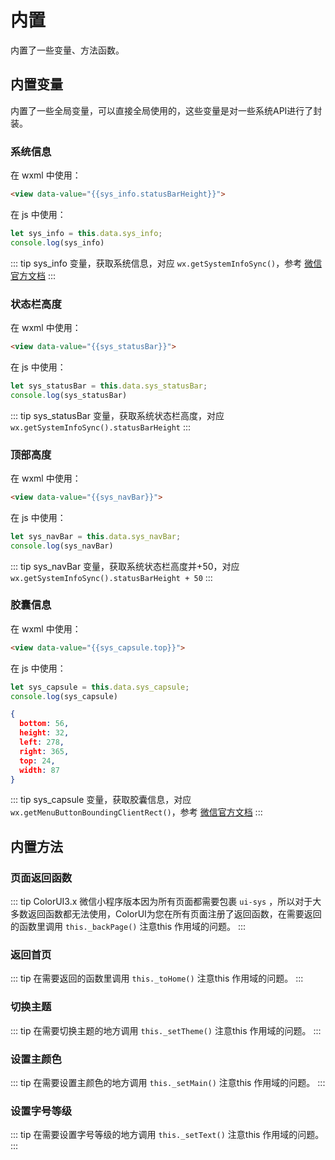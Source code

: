 # 内置

内置了一些变量、方法函数。

## 内置变量

内置了一些全局变量，可以直接全局使用的，这些变量是对一些系统API进行了封装。

### 系统信息

在 wxml 中使用：

```html
<view data-value="{{sys_info.statusBarHeight}}">
```

在 js 中使用：

```javascript
let sys_info = this.data.sys_info;
console.log(sys_info)
```

::: tip
sys_info 变量，获取系统信息，对应 `wx.getSystemInfoSync()`，参考 [微信官方文档](https://developers.weixin.qq.com/miniprogram/dev/api/base/system/wx.getSystemInfoSync.html)
:::

### 状态栏高度

在 wxml 中使用：

```html
<view data-value="{{sys_statusBar}}">
```

在 js 中使用：

```javascript
let sys_statusBar = this.data.sys_statusBar;
console.log(sys_statusBar)
```

::: tip
sys_statusBar 变量，获取系统状态栏高度，对应 `wx.getSystemInfoSync().statusBarHeight`
:::

### 顶部高度

在 wxml 中使用：

```html
<view data-value="{{sys_navBar}}">
```

在 js 中使用：

```javascript
let sys_navBar = this.data.sys_navBar;
console.log(sys_navBar)
```

::: tip
sys_navBar 变量，获取系统状态栏高度并+50，对应 `wx.getSystemInfoSync().statusBarHeight + 50`
:::

### 胶囊信息

在 wxml 中使用：

```html
<view data-value="{{sys_capsule.top}}">
```

在 js 中使用：

```javascript
let sys_capsule = this.data.sys_capsule;
console.log(sys_capsule)
```

```json
{ 
  bottom: 56, 
  height: 32, 
  left: 278, 
  right: 365, 
  top: 24, 
  width: 87
}
```

::: tip
sys_capsule 变量，获取胶囊信息，对应 `wx.getMenuButtonBoundingClientRect()`，参考 [微信官方文档](https://developers.weixin.qq.com/miniprogram/dev/api/ui/menu/wx.getMenuButtonBoundingClientRect.html)
:::



## 内置方法

### 页面返回函数

::: tip
ColorUI3.x 微信小程序版本因为所有页面都需要包裹 `ui-sys` ，所以对于大多数返回函数都无法使用，ColorUI为您在所有页面注册了返回函数，在需要返回的函数里调用 `this._backPage()` 注意this 作用域的问题。
:::

### 返回首页

::: tip
在需要返回的函数里调用 `this._toHome()` 注意this 作用域的问题。
:::

### 切换主题

::: tip
在需要切换主题的地方调用 `this._setTheme()` 注意this 作用域的问题。
:::

### 设置主颜色

::: tip
在需要设置主颜色的地方调用 `this._setMain()` 注意this 作用域的问题。
:::

### 设置字号等级

::: tip
在需要设置字号等级的地方调用 `this._setText()` 注意this 作用域的问题。
:::

